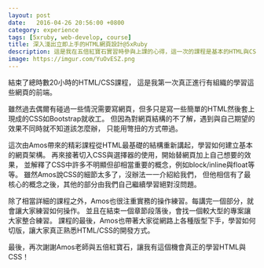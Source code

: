 ```yaml
---
layout: post
date:   2016-04-26 20:56:00 +0800
category: experience
tags: [5xruby, web-develop, course]
title: 深入淺出立即上手的HTML網頁設計@5xRuby
description: 這是我在五倍紅寶石實習時參與上課的心得，這一次的課程是基本的HTML與CSS使用。
image: https://imgur.com/YuOvESZ.png
---
```


結束了總時數20小時的HTML/CSS課程，
這是我第一次真正進行有組織的學習這些網頁的前端。

雖然過去偶爾有碰過一些情況需要寫網頁，但多只是寫一些簡單的HTML然後套上現成的CSS如Bootstrap就收工。
但因為對網頁結構的不了解，遇到與自己期望的效果不同時就不知道該怎麼辦，
只能用彆扭的方式帶過。

這次由Amos帶來的精彩課程從HTML最基礎的結構重新講起，學習如何建立基本的網頁架構。
再來接著切入CSS與選擇器的使用，開始替網頁加上自己想要的效果，
並解釋了CSS中許多不明顯但卻相當重要的概念，例如block/inline與float等等。
雖然Amos說CSS的細節太多了，沒辦法一一介紹給我們，
但他相信有了最核心的概念之後，其他的部分由我們自己繼續學習絕對沒問題。

除了相當詳細的課程之外，Amos也很注重實務的操作練習。每講完一個部分，就會讓大家練習如何操作。
並且在結束一個章節段落後，會找一個較大型的專案讓大家整合練習。
課程的最後，Amos也帶著大家從網路上各種版型下手，學習如何切版，讓大家真正熟悉HTML/CSS的開發方式。

最後，再次謝謝Amos老師與五倍紅寶石，讓我有這個機會真正的學習HTML與CSS！
